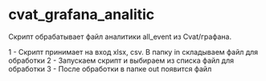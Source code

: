# cvat_grafana_analitic
Скрипт обрабатывает файл аналитики all_event из Cvat/графана. 

1 - Скрипт принимает на вход xlsx, csv. В папку in складываем файл для обработки
2 - Запускаем скрипт и выбираем из списка файл для обработки
3 - После обработки в папке out появится файл
